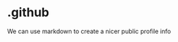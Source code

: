 # .github
We can use markdown to create a nicer public profile info
 <!-- BLOG-POST-LIST:START --> <!-- BLOG-POST-LIST:END -->
